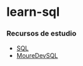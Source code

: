# learn-sql

### Recursos de estudio

- [SQL](https://www.w3schools.com/sql/default.asp)
- [MoureDevSQL](https://www.youtube.com/watch?v=OuJerKzV5T0&t=15327s)
